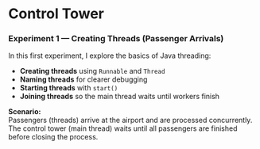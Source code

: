 # Control Tower

### Experiment 1 — Creating Threads (Passenger Arrivals)

In this first experiment, I explore the basics of Java threading:

- **Creating threads** using `Runnable` and `Thread`
- **Naming threads** for clearer debugging
- **Starting threads** with `start()`
- **Joining threads** so the main thread waits until workers finish

**Scenario:**  
Passengers (threads) arrive at the airport and are processed concurrently.  
The control tower (main thread) waits until all passengers are finished before closing the process.
